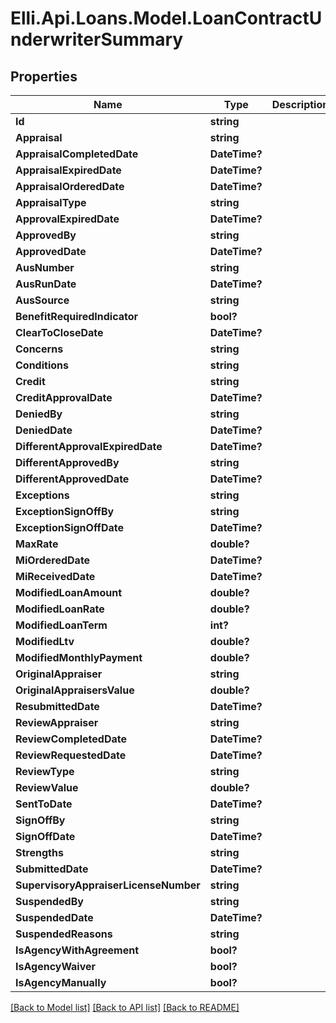 # Elli.Api.Loans.Model.LoanContractUnderwriterSummary
## Properties

Name | Type | Description | Notes
------------ | ------------- | ------------- | -------------
**Id** | **string** |  | [optional] 
**Appraisal** | **string** |  | [optional] 
**AppraisalCompletedDate** | **DateTime?** |  | [optional] 
**AppraisalExpiredDate** | **DateTime?** |  | [optional] 
**AppraisalOrderedDate** | **DateTime?** |  | [optional] 
**AppraisalType** | **string** |  | [optional] 
**ApprovalExpiredDate** | **DateTime?** |  | [optional] 
**ApprovedBy** | **string** |  | [optional] 
**ApprovedDate** | **DateTime?** |  | [optional] 
**AusNumber** | **string** |  | [optional] 
**AusRunDate** | **DateTime?** |  | [optional] 
**AusSource** | **string** |  | [optional] 
**BenefitRequiredIndicator** | **bool?** |  | [optional] 
**ClearToCloseDate** | **DateTime?** |  | [optional] 
**Concerns** | **string** |  | [optional] 
**Conditions** | **string** |  | [optional] 
**Credit** | **string** |  | [optional] 
**CreditApprovalDate** | **DateTime?** |  | [optional] 
**DeniedBy** | **string** |  | [optional] 
**DeniedDate** | **DateTime?** |  | [optional] 
**DifferentApprovalExpiredDate** | **DateTime?** |  | [optional] 
**DifferentApprovedBy** | **string** |  | [optional] 
**DifferentApprovedDate** | **DateTime?** |  | [optional] 
**Exceptions** | **string** |  | [optional] 
**ExceptionSignOffBy** | **string** |  | [optional] 
**ExceptionSignOffDate** | **DateTime?** |  | [optional] 
**MaxRate** | **double?** |  | [optional] 
**MiOrderedDate** | **DateTime?** |  | [optional] 
**MiReceivedDate** | **DateTime?** |  | [optional] 
**ModifiedLoanAmount** | **double?** |  | [optional] 
**ModifiedLoanRate** | **double?** |  | [optional] 
**ModifiedLoanTerm** | **int?** |  | [optional] 
**ModifiedLtv** | **double?** |  | [optional] 
**ModifiedMonthlyPayment** | **double?** |  | [optional] 
**OriginalAppraiser** | **string** |  | [optional] 
**OriginalAppraisersValue** | **double?** |  | [optional] 
**ResubmittedDate** | **DateTime?** |  | [optional] 
**ReviewAppraiser** | **string** |  | [optional] 
**ReviewCompletedDate** | **DateTime?** |  | [optional] 
**ReviewRequestedDate** | **DateTime?** |  | [optional] 
**ReviewType** | **string** |  | [optional] 
**ReviewValue** | **double?** |  | [optional] 
**SentToDate** | **DateTime?** |  | [optional] 
**SignOffBy** | **string** |  | [optional] 
**SignOffDate** | **DateTime?** |  | [optional] 
**Strengths** | **string** |  | [optional] 
**SubmittedDate** | **DateTime?** |  | [optional] 
**SupervisoryAppraiserLicenseNumber** | **string** |  | [optional] 
**SuspendedBy** | **string** |  | [optional] 
**SuspendedDate** | **DateTime?** |  | [optional] 
**SuspendedReasons** | **string** |  | [optional] 
**IsAgencyWithAgreement** | **bool?** |  | [optional] 
**IsAgencyWaiver** | **bool?** |  | [optional] 
**IsAgencyManually** | **bool?** |  | [optional] 

[[Back to Model list]](../README.md#documentation-for-models) [[Back to API list]](../README.md#documentation-for-api-endpoints) [[Back to README]](../README.md)

